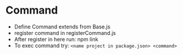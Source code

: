 # Command

- Define Command extends from Base.js
- register command in registerCommand.js
- After register in here run: npm link
- To exec command try: `<name project in package.json> <command>`
